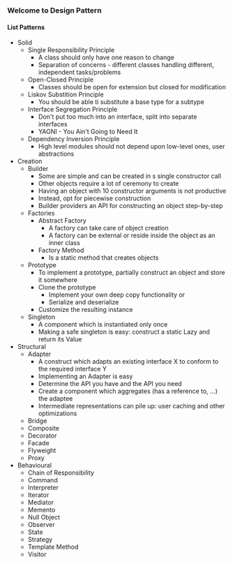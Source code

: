 ### Welcome to Design Pattern

#### List Patterns
- Solid
  - Single Responsibility Principle
    - A class should only have one reason to change
    - Separation of concerns - different classes handling different, independent tasks/problems
  - Open-Closed Principle
    - Classes should be open for extension but closed for modification
  - Liskov Substition Principle
    - You should be able ti substitute a base type for a subtype
  - Interface Segregation Principle
    - Don't put too much into an interface, split into separate interfaces
    - YAGNI - You Ain't Going to Need It
  - Dependency Inversion Principle
    - High level modules should not depend upon low-level ones, user abstractions
- Creation
  - Builder
    - Some  are simple and can be created in s single constructor call
    - Other objects require a lot of ceremony to create
    - Having an object with 10 constructor arguments is not productive
    - Instead, opt for piecewise construction
    - Builder providers an API for constructing an object step-by-step
  - Factories
    - Abstract Factory
      - A factory can take care of object creation
      - A factory can be external or reside inside the object as an inner class
    - Factory Method
      - Is a static method that creates objects
  - Prototype
    - To implement a prototype, partially construct an object and store it somewhere
    - Clone the prototype
      - Implement your own deep copy functionality or
      - Serialize and deserialize
    - Customize the resulting instance
  - Singleton
    - A component which is instantiated only once
    - Making a safe singleton is easy: construct a static Lazy<T> and return its Value
- Structural
  - Adapter
    - A construct which adapts an existing interface X to conform to the required interface Y
    - Implementing an Adapter is easy
    - Determine the API you have and the API you need
    - Create a component which aggregates (has a reference to, ...) the adaptee
    - Intermediate representations can pile up: user caching and other optimizations
  - Bridge
  - Composite
  - Decorator
  - Facade
  - Flyweight
  - Proxy
- Behavioural
  - Chain of Responsibility
  - Command
  - Interpreter
  - Iterator
  - Mediator
  - Memento
  - Null Object
  - Observer
  - State
  - Strategy
  - Template Method
  - Visitor